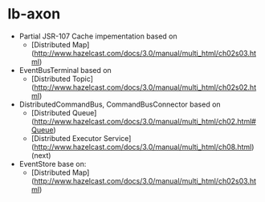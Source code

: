 lb-axon
=======

- Partial JSR-107 Cache impementation based on
    - [Distributed Map] (http://www.hazelcast.com/docs/3.0/manual/multi_html/ch02s03.html)
- EventBusTerminal based on
    - [Distributed Topic] (http://www.hazelcast.com/docs/3.0/manual/multi_html/ch02s02.html)
- DistributedCommandBus, CommandBusConnector based on
    - [Distributed Queue] (http://www.hazelcast.com/docs/3.0/manual/multi_html/ch02.html#Queue)
    - [Distributed Executor Service] (http://www.hazelcast.com/docs/3.0/manual/multi_html/ch08.html) (next)
- EventStore base on:
    - [Distributed Map] (http://www.hazelcast.com/docs/3.0/manual/multi_html/ch02s03.html)